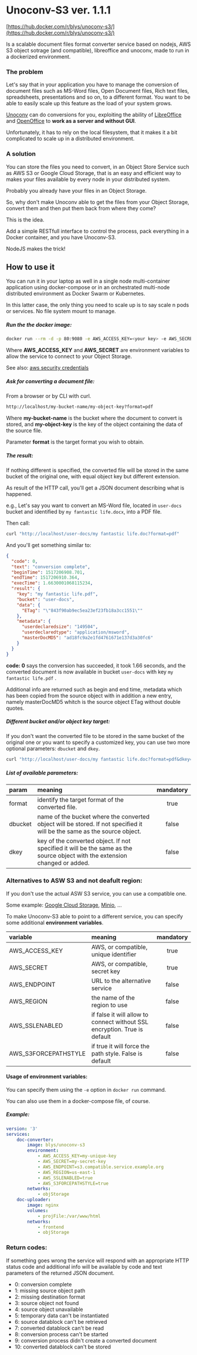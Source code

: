 # Unoconv-S3 ver. 1.1.1

[https://hub.docker.com/r/blys/unoconv-s3/](https://hub.docker.com/r/blys/unoconv-s3/)

Is a scalable document files format converter service based on nodejs, AWS S3 object sotrage \(and compatible\), libreoffice and unoconv, made to run in a dockerized environment.

### The problem

Let's say that in your application you have to manage the conversion of document files such as MS-Word files, Open Document files, Rich text files, spreadsheets, presentations and so on, to a different format.
You want to be able to easily scale up this feature as the load of your system grows.

[Unoconv](https://github.com/dagwieers/unoconv) can do conversions for you, exploiting the ability of [LibreOffice](https://www.libreoffice.org/) and [OpenOffice](https://www.openoffice.org/) to **work as a server and without GUI**.

Unfortunately, it has to rely on the local filesystem, that it makes it a bit complicated to scale up in a distributed environment.

### A solution

You can store the files you need to convert, in an Object Store Service such as AWS S3 or Google Cloud Storage, that is an easy and efficient way to makes your files available by every node in your distributed system.

Probably you already have your files in an Object Storage.

So, why don't make Unoconv able to get the files from your Object Storage, convert them and then put them back from where they come?

This is the idea.

Add a simple RESTfull interface to control the process,  pack everything in a Docker container, and you have Unoconv-S3.

NodeJS makes the trick!

## How to use it

You can run it in your laptop as well in a single node multi-container application using docker-compose or in an orchestrated multi-node distributed environment as Docker Swarm or Kubernetes.

In this latter case, the only thing you need to scale up is to say scale n pods or services. No file system mount to manage.

##### Run the the docker image:

```bash
docker run --rm -d -p 80:9080 -e AWS_ACCESS_KEY=<your key> -e AWS_SECRET=<your secret> blys/unoconv-s3
```

Where **AWS\_ACCESS\_KEY** and **AWS\_SECRET** are environment variables to allow the service to connect to your Object Storage.

See also: [aws security credentials](https://docs.aws.amazon.com/general/latest/gr/aws-security-credentials.html)

##### Ask for converting a document file:

From a browser or by CLI with curl.

```bash
http://localhost/my-bucket-name/my-object-key?format=pdf
```

Where **my-bucket-name** is the bucket where the document to convert is stored, and **my-object-key** is the key of the object containing the data of the source file.

Parameter **format** is the target format you wish to obtain.

##### The result:

If nothing different is specified, the converted file will be stored in the same bucket of the original one, with equal object key but different extension.

As result of the HTTP call, you'll get a JSON document describing what is happened.

e.g., Let's say you want to convert an MS-Word file, located in `user-docs` bucket and identified by `my fantastic life.docx`, into a PDF file.

Then call:

```bash
curl "http://localhost/user-docs/my fantastic life.doc?format=pdf"
```

And you'll get something similar to:

```json
{
  "code": 0,
  "text": "conversion complete",
  "beginTime": 1517206908.701,
  "endTime": 1517206910.364,
  "execTime": 1.6630001068115234,
  "result": {
    "key": "my fantastic life.pdf",
    "bucket": "user-docs",
    "data": {
      "ETag": "\"843f90ab9ec5ea23ef23fb18a3cc1551\""
    },
    "metadata": {
      "userdeclaredsize": "149504",
      "userdeclaredtype": "application/msword",
      "masterDocMD5": "ad18fc9a2e1fd4761671e137d3a30fc6"
    }
  }
}
```

**code: 0** says the conversion has succeeded, it took 1.66 seconds, and the converted document is now available in bucket `user-docs` with key `my fantastic life.pdf` .

Additional info are returned such as begin and end time, metadata which has been copied from the source object with in addition a new entry, namely masterDocMD5 whitch is the source object ETag without double quotes.

##### Different bucket and/or object key target:

If you don't want the converted file to be stored in the same bucket of the original one or you want to specify a customized key, you can use two more optional parameters: `dbucket` and `dkey`.

```bash
curl "http://localhost/user-docs/my fantastic life.doc?format=pdf&dkey=my amazing life.pdf&dbucket=converted-user-docs"
```

##### List of available parameters:

| param | meaning | mandatory |
| :--- | :--- | :---: |
| format | identify the target format of the converted file. | true |
| dbucket | name of the bucket where the converted object will be stored. If not specified it will be the same as the source object. | false |
| dkey | key of the converted object. If not specified it will be the same as the source object with the extension changed or added. | false |

### Alternatives to ASW S3 and not deafult region:

If you don't use the actual ASW S3 service, you can use a compatible one.

Some example: [Google Cloud Storage](https://cloud.google.com/storage/docs/interoperability), [Minio](https://www.minio.io/), ...

To make Unoconv-S3 able to point to a different service, you can specify some additional **environment variables**.

| variable | meaning | mandatory |
| :--- | :--- | :---: |
| AWS\_ACCESS\_KEY | AWS, or compatible, unique identifier | true |
| AWS\_SECRET | AWS, or compatible, secret key | true |
| AWS\_ENDPOINT | URL to the alternative service | false |
| AWS\_REGION | the name of the region to use | false |
| AWS\_SSLENABLED | if false it will allow to connect without SSL encryption. True is default | false |
| AWS\_S3FORCEPATHSTYLE | if true it will force the path style. False is default | false |

#### Usage of environment variables:

You can specify them using the `-e` option in `docker run` command.

You can also use them in a docker-compose file, of course.

##### Example:

```yaml
version: '3'
services:
    doc-converter:
        image: blys/unoconv-s3
        environment:
            - AWS_ACCESS_KEY=my-unique-key
            - AWS_SECRET=my-secret-key
            - AWS_ENDPOINT=s3.compatible.service.example.org
            - AWS_REGION=us-east-1
            - AWS_SSLENABLED=true
            - AWS_S3FORCEPATHSTYLE=true
        networks:
            - objStorage
    doc-uploader:
        image: nginx
        volumes:
            - projFile:/var/www/html
        networks:
            - frontend
            - objStorage
```

### Return codes:

If something goes wrong the service will respond with an appropriate HTTP status code and additional info will be available by code and text parameters of the returned JSON document.

* 0: conversion complete
* 1: missing source object path
* 2: missing destination format
* 3: source object not found
* 4: source object unavailable
* 5: temporary data can't be instantiated
* 6: source datablock can't be retrieved
* 7: converted datablock can't be read
* 8: conversion process can't be started
* 9: conversion process didn't create a converted document
* 10: converted datablock can't be stored

